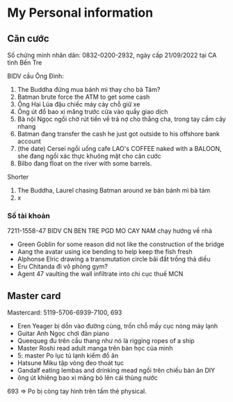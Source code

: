 # My Personal information

## Căn cước

Số chứng minh nhân dân: 0832-0200-2932, ngày cấp 21/09/2022 tại CA tỉnh Bến Tre

BIDV cầu Ông Đình:

1. The Buddha đứng mua bánh mì thay cho bà Tám?
2. Batman brute force the ATM to get some cash
3. Ông Hai Lúa đậu chiếc máy cày chỗ giữ xe
4. Ông út đổ bao xi măng trước cửa vào quầy giao dịch
5. Bà nội Ngọc ngồi chờ rút tiền về trả nợ cho thằng cha, trong tay cầm cây nhang
6. Batman đang transfer the cash he just got outside to his offshore bank account
7. (the date) Cersei ngồi uống cafe LAO's COFFEE naked with a BALOON, she đang ngồi xác thực khuông mặt cho căn cước
8. Bilbo đang float on the river with some barrels.

Shorter

1. The Buddha, Laurel chasing Batman around xe bán bánh mì bà tám
2. x

### Số tài khoản

7211-1558-47 BIDV CN BEN TRE PGD MO CAY NAM chạy hướng về nhà

- Green Goblin for some reason did not like the construction of the bridge
- Aang the avatar using ice bending to help keep the fish fresh
- Alphonse Elric drawing a transmutation circle bãi đất trống thả diều
- Eru Chitanda đi vô phòng gym?
- Agent 47 vaulting the wall infiltrate into chi cục thuế MCN

## Master card

Mastercard: 5119-5706-6939-7100, 693

- Eren Yeager bị dồn vào đường cùng, trốn chỗ mấy cục nóng máy lạnh
- Guitar Anh Ngọc chơi đàn piano
- Queequeg đu trên cầu thang như nó là rigging ropes of a ship
- Master Roshi read adult manga trên bàn học của mình
- 5: master Po lục tủ lạnh kiếm đồ ăn
- Hatsune Miku tập vòng đeo thoát tục
- Gandalf eating lembas and drinking mead ngồi trên chiếu bàn ăn DIY
- ông út khiêng bao xi măng bỏ lên cái thùng nước

693 => Po bị còng tay hình trên tấm thẻ physical.

